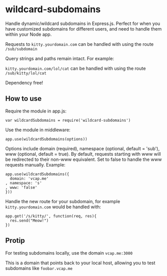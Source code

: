 wildcard-subdomains
==================

Handle dynamic/wildcard subdomains in Express.js. Perfect for when you have customized subdomains for different users, and need to handle them within your Node app.

Requests to `kitty.yourdomain.com` can be handled with using the route `/sub/subdomain`

Query strings and paths remain intact. For example:

`kitty.yourdomain.com/lol/cat` can be handled with using the route `/sub/kitty/lol/cat`

Dependency free!

## How to use

Require the module in app.js:

`var wildcardSubdomains = require('wildcard-subdomains')`

Use the module in middleware:

`app.use(wildcardSubdomains(options))`

Options include domain (required), namespace (optional, default = 'sub'), www (optional, default = true). By default, requests starting with www will be redirected to their non-www equivalent. Set to false to handle the www requests manually. Example:

```
app.use(wildcardSubdomains({
  domain: 'vcap.me'
, namespace: 's'
, www: 'false'
}))
```

Handle the new route for your subdomain, for example `kitty.yourdomain.com` would be handled with:

```
app.get('/s/kitty/', function(req, res){
  res.send("Meow!")
})
```

## Protip

For testing subdomains locally, use the domain `vcap.me:3000`

This is a domain that points back to your local host, allowing you to test subdomains like `foobar.vcap.me`
